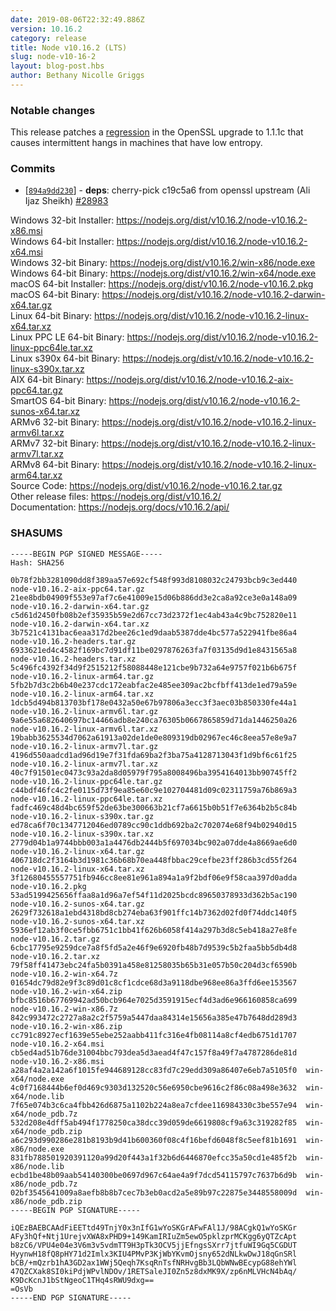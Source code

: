 ```yaml
---
date: 2019-08-06T22:32:49.886Z
version: 10.16.2
category: release
title: Node v10.16.2 (LTS)
slug: node-v10-16-2
layout: blog-post.hbs
author: Bethany Nicolle Griggs
---
```


### Notable changes

This release patches a [regression](https://github.com/nodejs/node/issues/28932) in the OpenSSL upgrade to 1.1.1c that causes intermittent hangs in machines that have low entropy.

### Commits

- [[`894a9dd230`](https://github.com/nodejs/node/commit/894a9dd230)] - **deps**: cherry-pick c19c5a6 from openssl upstream (Ali Ijaz Sheikh) [#28983](https://github.com/nodejs/node/pull/28983)

Windows 32-bit Installer: https://nodejs.org/dist/v10.16.2/node-v10.16.2-x86.msi \
Windows 64-bit Installer: https://nodejs.org/dist/v10.16.2/node-v10.16.2-x64.msi \
Windows 32-bit Binary: https://nodejs.org/dist/v10.16.2/win-x86/node.exe \
Windows 64-bit Binary: https://nodejs.org/dist/v10.16.2/win-x64/node.exe \
macOS 64-bit Installer: https://nodejs.org/dist/v10.16.2/node-v10.16.2.pkg \
macOS 64-bit Binary: https://nodejs.org/dist/v10.16.2/node-v10.16.2-darwin-x64.tar.gz \
Linux 64-bit Binary: https://nodejs.org/dist/v10.16.2/node-v10.16.2-linux-x64.tar.xz \
Linux PPC LE 64-bit Binary: https://nodejs.org/dist/v10.16.2/node-v10.16.2-linux-ppc64le.tar.xz \
Linux s390x 64-bit Binary: https://nodejs.org/dist/v10.16.2/node-v10.16.2-linux-s390x.tar.xz \
AIX 64-bit Binary: https://nodejs.org/dist/v10.16.2/node-v10.16.2-aix-ppc64.tar.gz \
SmartOS 64-bit Binary: https://nodejs.org/dist/v10.16.2/node-v10.16.2-sunos-x64.tar.xz \
ARMv6 32-bit Binary: https://nodejs.org/dist/v10.16.2/node-v10.16.2-linux-armv6l.tar.xz \
ARMv7 32-bit Binary: https://nodejs.org/dist/v10.16.2/node-v10.16.2-linux-armv7l.tar.xz \
ARMv8 64-bit Binary: https://nodejs.org/dist/v10.16.2/node-v10.16.2-linux-arm64.tar.xz \
Source Code: https://nodejs.org/dist/v10.16.2/node-v10.16.2.tar.gz \
Other release files: https://nodejs.org/dist/v10.16.2/ \
Documentation: https://nodejs.org/docs/v10.16.2/api/

### SHASUMS

```
-----BEGIN PGP SIGNED MESSAGE-----
Hash: SHA256

0b78f2bb3281090dd8f389aa57e692cf548f993d8108032c24793bcb9c3ed440  node-v10.16.2-aix-ppc64.tar.gz
21ee8bdb04909f553e97af7c6e41009e15d06b886dd3e2ca8a92ce3e0a148a09  node-v10.16.2-darwin-x64.tar.gz
c5d61d2450fb08b2ef35935b59e2d67cc73d2372f1ec4ab43a4c9bc752820e11  node-v10.16.2-darwin-x64.tar.xz
3b7521c4131bac6eaa317d2bee26c1ed9daab5387dde4bc577a522941fbe86a4  node-v10.16.2-headers.tar.gz
6933621ed4c4582f169bc7d91df11be0297876263fa7f03135d9d1e8431565a8  node-v10.16.2-headers.tar.xz
5c496fc4392f34d9f2515212f58088448e121cbe9b732a64e9757f021b6b675f  node-v10.16.2-linux-arm64.tar.gz
5fb2b7d3c2b6b40e237cdc172eabfac2e485ee309ac2bcfbff413de1ed79a59e  node-v10.16.2-linux-arm64.tar.xz
1dcb5d494b813703bf178e0432a50e67b97806a3ecc3f3aec03b850330fe44a1  node-v10.16.2-linux-armv6l.tar.gz
9a6e55a682640697bc14466adb8e240ca76305b0667865859d71da1446250a26  node-v10.16.2-linux-armv6l.tar.xz
19babb3625534d7062a61913a02de1de0e809319db02967ec46c8eea57e8e9a7  node-v10.16.2-linux-armv7l.tar.gz
4196d550aadcd1ad96d19e7f31fda69ba2f3ba75a4128713043f1d9bf6c61f25  node-v10.16.2-linux-armv7l.tar.xz
40c7f91501ec0473c93a2da8d05979f795a8008496ba3954164013bb90745ff2  node-v10.16.2-linux-ppc64le.tar.gz
c44bdf46fc4c2fe0115d73f9ea85e60c9e102704481d09c02311759a76b869a3  node-v10.16.2-linux-ppc64le.tar.xz
fadfc469c48d4bc659f52de63be300663b21cf7a6615b0b51f7e6364b2b5c84b  node-v10.16.2-linux-s390x.tar.gz
ed78ca6f70c1347712046ed0789cc90c1ddb692ba2c702074e68f94b02940d15  node-v10.16.2-linux-s390x.tar.xz
2779d04b1a9744bbb003a1a4476db2444b5f697034bc902a07dde4a8669ae6d0  node-v10.16.2-linux-x64.tar.gz
406718dc2f3164b3d1981c36b68b70ea448fbbac29cefbe23ff286b3cd55f264  node-v10.16.2-linux-x64.tar.xz
3f12680455557751fb946cc8ee81e961a894a1a9f2bdf06e9f58caa397d0adda  node-v10.16.2.pkg
53ad5199425656ffaa8a1d96a7ef54f11d2025bcdc89650378933d362b5ac190  node-v10.16.2-sunos-x64.tar.gz
2629f732618a1ebd4318bd8cb274eba63f901ffc14b7362d02fd0f74ddc140f5  node-v10.16.2-sunos-x64.tar.xz
5936ef12ab3f0ce5fbb6751c1bb41f626b6058f414a297b3d8c5eb418a27e8fe  node-v10.16.2.tar.gz
6cbc17795e9259dce7a8f5fd5a2e46f9e6920fb48b7d9539c5b2faa5bb5db4d8  node-v10.16.2.tar.xz
79f58ff41473ebc24fa5b0391a458e81258035b65b31e057b50c204d3cf6590b  node-v10.16.2-win-x64.7z
01654dc79d82e9f3c89d01c8cf1cdce68d3a9118dbe968ee86a3ffd6ee153567  node-v10.16.2-win-x64.zip
bfbc8516b67769942ad50bcb964e7025d3591915ecf4d3ad6e966160858ca699  node-v10.16.2-win-x86.7z
842c993472c2727a8a2c2f5759a5447daa84314e15656a385e47b7648dd289d3  node-v10.16.2-win-x86.zip
cc791c8927ecf1639e55ebe252aabb411fc316e4fb08114a8cf4edb6751d1707  node-v10.16.2-x64.msi
cb5ed4ad51b76de31004bbc793dea5d3aead4f47c157f8a49f7a4787286de81d  node-v10.16.2-x86.msi
a28af4a2a142a6f1015fe944689128cc83fd7c29edd309a86407e6eb7a5105f0  win-x64/node.exe
4c0f7168444b6ef0d469c9303d132520c56e6950cbe9616c2f86c08a498e3632  win-x64/node.lib
7f65e074b3c6ca4fbb426d6875a1102b224a8ea7cfdee116984330c3be557e94  win-x64/node_pdb.7z
532d208e4dff5ab494f1778250ca38dcc39d059de6619808cf9a63c319282f85  win-x64/node_pdb.zip
a6c293d990286e281b8193b9d41b600360f08c4f16befd6048f8c5eef81b1691  win-x86/node.exe
831fb788501920391120a99d20f443a1f32b6d6446870efcc35a50cd1e485f2b  win-x86/node.lib
ecbd1be48b09aab54140300be0697d967c64ae4a9f7dcd54115797c7637b6d9b  win-x86/node_pdb.7z
02bf3545641009a8aefb8b8b7cec7b3eb0acd2a5e89b97c22875e3448558009d  win-x86/node_pdb.zip
-----BEGIN PGP SIGNATURE-----

iQEzBAEBCAAdFiEETtd49TnjY0x3nIfG1wYoSKGrAFwFAl1J/98ACgkQ1wYoSKGr
AFy3hQf+Ntj1UrejvXWA8xPHD9+149KamIRIuZm5ewO5pklzprMCKgg6yQTZcApt
b8zC6/VPU4e04e3V6m3v5vdmTT9H3pTk3OCV5jjEfngsSXrr7jtfuWI9Gq5CGDUT
HyynwH18fQ8pHY71d2Imlx3KIU4PMvP3KjWbYKvmOjsny652dNLkwDwJ18qGnSRl
bCB/+mQzrb1hA3GD2ax1WWj5Qeqh7KsqRnTsfNRHvgBb3LQbWNwBEcypG88ehYWl
47QZCXak8SI0kiPdjWPvlNDOv/1RETSaleJI0Zn5z8dxMK9X/zp6nMLVHcN4bAq/
K9DcKcnJ1bStNgeoC1THq4sRWU9dxg==
=OsVb
-----END PGP SIGNATURE-----

```
